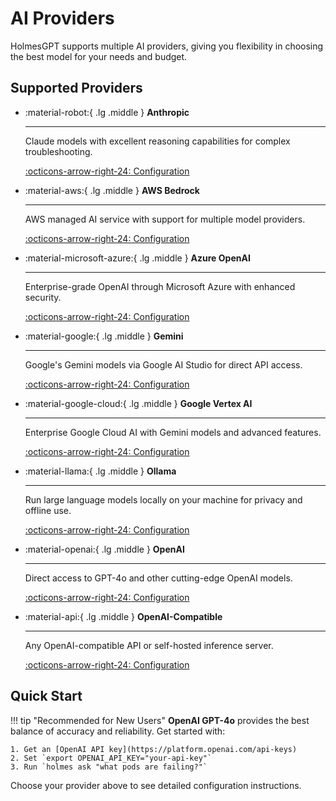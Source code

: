 # AI Providers

HolmesGPT supports multiple AI providers, giving you flexibility in choosing the best model for your needs and budget.

## Supported Providers

<div class="grid cards" markdown>

-   :material-robot:{ .lg .middle } **Anthropic**

    ---

    Claude models with excellent reasoning capabilities for complex troubleshooting.

    [:octicons-arrow-right-24: Configuration](anthropic.md)

-   :material-aws:{ .lg .middle } **AWS Bedrock**

    ---

    AWS managed AI service with support for multiple model providers.

    [:octicons-arrow-right-24: Configuration](aws-bedrock.md)

-   :material-microsoft-azure:{ .lg .middle } **Azure OpenAI**

    ---

    Enterprise-grade OpenAI through Microsoft Azure with enhanced security.

    [:octicons-arrow-right-24: Configuration](azure-openai.md)

-   :material-google:{ .lg .middle } **Gemini**

    ---

    Google's Gemini models via Google AI Studio for direct API access.

    [:octicons-arrow-right-24: Configuration](gemini.md)

-   :material-google-cloud:{ .lg .middle } **Google Vertex AI**

    ---

    Enterprise Google Cloud AI with Gemini models and advanced features.

    [:octicons-arrow-right-24: Configuration](google-vertex-ai.md)

-   :material-llama:{ .lg .middle } **Ollama**

    ---

    Run large language models locally on your machine for privacy and offline use.

    [:octicons-arrow-right-24: Configuration](ollama.md)

-   :material-openai:{ .lg .middle } **OpenAI**

    ---

    Direct access to GPT-4o and other cutting-edge OpenAI models.

    [:octicons-arrow-right-24: Configuration](openai.md)

-   :material-api:{ .lg .middle } **OpenAI-Compatible**

    ---

    Any OpenAI-compatible API or self-hosted inference server.

    [:octicons-arrow-right-24: Configuration](openai-compatible.md)

</div>

## Quick Start

!!! tip "Recommended for New Users"
    **OpenAI GPT-4o** provides the best balance of accuracy and reliability. Get started with:

    1. Get an [OpenAI API key](https://platform.openai.com/api-keys)
    2. Set `export OPENAI_API_KEY="your-api-key"`
    3. Run `holmes ask "what pods are failing?"`

Choose your provider above to see detailed configuration instructions.
